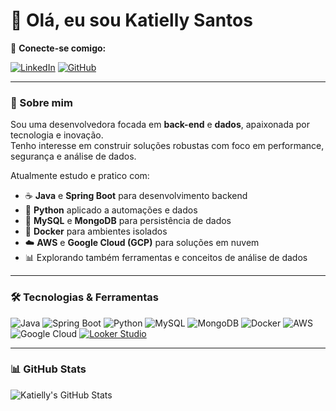 # 👋 Olá, eu sou Katielly Santos

🤝 **Conecte-se comigo:**  

[![LinkedIn](https://img.shields.io/badge/-LinkedIn-0A66C2?style=flat&logo=linkedin&logoColor=white)](https://www.linkedin.com/in/katielly-santos/)  [![GitHub](https://img.shields.io/badge/-GitHub-181717?style=flat&logo=github&logoColor=white)](https://github.com/KatiellySantos) 

---

### 🧠 Sobre mim

Sou uma desenvolvedora focada em **back-end** e **dados**, apaixonada por tecnologia e inovação.  
Tenho interesse em construir soluções robustas com foco em performance, segurança e análise de dados.

Atualmente estudo e pratico com:

- ☕ **Java** e **Spring Boot** para desenvolvimento backend  
- 🐍 **Python** aplicado a automações e dados  
- 💾 **MySQL** e **MongoDB** para persistência de dados  
- 🐳 **Docker** para ambientes isolados  
- ☁️ **AWS** e **Google Cloud (GCP)** para soluções em nuvem  
- 📊 Explorando também ferramentas e conceitos de análise de dados

---

### 🛠️ Tecnologias & Ferramentas

![Java](https://img.shields.io/badge/Java-ED8B00?style=for-the-badge&logo=openjdk&logoColor=white)
![Spring Boot](https://img.shields.io/badge/Spring_Boot-6DB33F?style=for-the-badge&logo=spring-boot&logoColor=white)
![Python](https://img.shields.io/badge/Python-3776AB?style=for-the-badge&logo=python&logoColor=white)
![MySQL](https://img.shields.io/badge/MySQL-005C84?style=for-the-badge&logo=mysql&logoColor=white)
![MongoDB](https://img.shields.io/badge/MongoDB-4EA94B?style=for-the-badge&logo=mongodb&logoColor=white)
![Docker](https://img.shields.io/badge/Docker-2496ED?style=for-the-badge&logo=docker&logoColor=white)
![AWS](https://img.shields.io/badge/AWS-232F3E?style=for-the-badge&logo=amazon-aws&logoColor=white)
![Google Cloud](https://img.shields.io/badge/Google_Cloud-4285F4?style=for-the-badge&logo=google-cloud&logoColor=white)
[![Looker Studio](https://img.shields.io/badge/-Looker_Studio-FF6F00?style=flat&logo=google&logoColor=white)](https://lookerstudio.google.com/reporting/fe3b1e06-ecc8-4695-a67d-ac9aa8da2081)


---

### 📊 GitHub Stats

![Katielly's GitHub Stats](https://github-readme-stats.vercel.app/api?username=KatiellySantos&show_icons=true&theme=radical)

